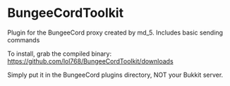 BungeeCordToolkit
=================

Plugin for the BungeeCord proxy created by md_5. Includes basic sending commands

To install, grab the compiled binary: https://github.com/lol768/BungeeCordToolkit/downloads

Simply put it in the BungeeCord plugins directory, NOT your Bukkit server.